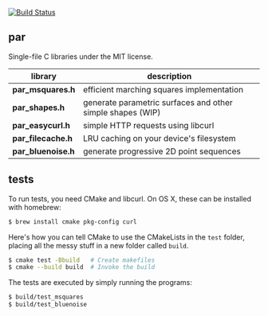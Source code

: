 [![Build Status](https://travis-ci.org/prideout/par.svg?branch=master)](https://travis-ci.org/prideout/par)

## par

Single-file C libraries under the MIT license.

library    | description
------------------- | ----
**par_msquares.h** | efficient marching squares implementation
**par_shapes.h** | generate parametric surfaces and other simple shapes (WIP)
**par_easycurl.h** | simple HTTP requests using libcurl
**par_filecache.h** | LRU caching on your device's filesystem
**par_bluenoise.h** | generate progressive 2D point sequences

## tests

To run tests, you need CMake and libcurl.  On OS X, these can be installed with homebrew:

```bash
$ brew install cmake pkg-config curl
```

Here's how you can tell CMake to use the CMakeLists in the `test` folder, placing all the messy stuff in a new folder called `build`.

```bash
$ cmake test -Bbuild   # Create makefiles
$ cmake --build build  # Invoke the build
```

The tests are executed by simply running the programs:
```bash
$ build/test_msquares
$ build/test_bluenoise
```